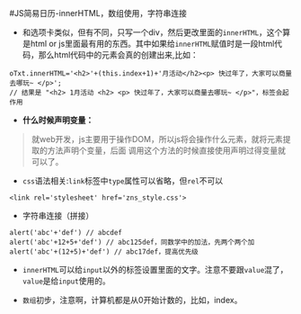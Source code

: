 #JS简易日历-innerHTML，数组使用，字符串连接

- 和选项卡类似，但有不同，只写一个div，然后更改里面的`innerHTML`，这个算是html or js里面最有用的东西。其中如果给`innerHTML`赋值时是一段html代码，那么html代码中的元素会真的创建出来,比如：
```
oTxt.innerHTML='<h2>'+(this.index+1)+'月活动</h2><p> 快过年了，大家可以商量去哪玩~ </p>';
// 结果是 "<h2> 1月活动 <h2> <p> 快过年了，大家可以商量去哪玩~ </p>"，标签会起作用
```

- **什么时候声明变量：**
> 就web开发，js主要用于操作DOM，所以js将会操作什么元素，就将元素提取的方法声明个变量，后面
> 调用这个方法的时候直接使用声明过得变量就可以了。

- `css`语法相关:`link`标签中`type`属性可以省略，但`rel`不可以
```
<link rel='stylesheet' href='zns_style.css'>
```
- 字符串连接（拼接）
```
alert('abc'+'def') // abcdef
alert('abc'+12+5+'def') // abc125def，同数学中的加法，先两个两个加
alert('abc'+(12+5)+'def') // abc17def，提高优先级
```
- `innerHTML`可以给`input`以外的标签设置里面的文字。注意不要跟`value`混了，`value`是给`input`使用的。

- `数组`初步，注意啊，计算机都是从0开始计数的，比如，index。